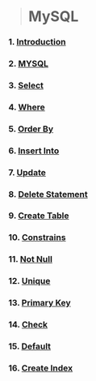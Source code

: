 > # MySQL

### 1. [Introduction](./Md/Introdunction.md)
### 2. [MYSQL](./Md/mysql.md)
### 3. [Select](./Md/Select.md)
### 4. [Where](./Md/Where.md)
### 5. [Order By](./Md/Order%20By.md)
### 6. [Insert Into](./Md/INSERT%20INTO.MD)
### 7. [Update](./Md/update.md)
### 8. [Delete Statement](./Md/DELETE%20Statement.md)
### 9. [Create Table](./Md/Create%20Table.md)
### 10. [Constrains](./Md/constrains.md)
### 11. [Not Null](./Md/not%20null.md)
### 12. [Unique](./Md/unique.md)
### 13. [Primary Key](./Md/primary%20key.md)
### 14. [Check](./Md/check.md)
### 15. [Default](./Md/default.md)
### 16. [Create Index](./Md/create%20index.md)